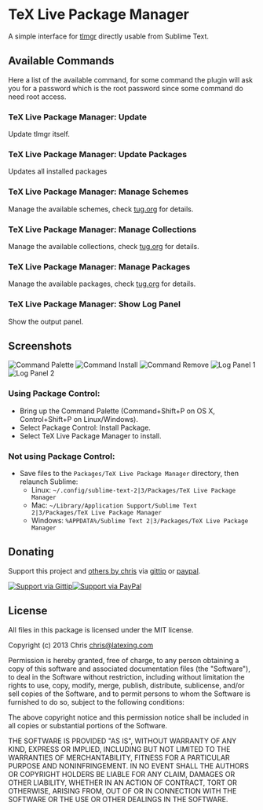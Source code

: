 # TeX Live Package Manager

A simple interface for [tlmgr](http://www.tug.org/texlive/tlmgr.html) directly usable from Sublime Text.

## Available Commands

Here a list of the available command, for some command the plugin will ask you for a password which is the root password since some command do need root access.

### TeX Live Package Manager: Update

Update tlmgr itself.

### TeX Live Package Manager: Update Packages

Updates all installed packages

### TeX Live Package Manager: Manage Schemes

Manage the available schemes, check [tug.org](http://www.tug.org/texlive/tlmgr.html) for details.

### TeX Live Package Manager: Manage Collections

Manage the available collections, check [tug.org](http://www.tug.org/texlive/tlmgr.html) for details.

### TeX Live Package Manager: Manage Packages

Manage the available packages, check [tug.org](http://www.tug.org/texlive/tlmgr.html) for details.

### TeX Live Package Manager: Show Log Panel

Show the output panel.

## Screenshots

![Command Palette](https://raw.github.com/wiki/Chris---/SublimeText-TeX-Live-Package-Manager/palette.jpg)
![Command Install](https://raw.github.com/wiki/Chris---/SublimeText-TeX-Live-Package-Manager/install.jpg)
![Command Remove](https://raw.github.com/wiki/Chris---/SublimeText-TeX-Live-Package-Manager/remove.jpg)
![Log Panel 1](https://raw.github.com/wiki/Chris---/SublimeText-TeX-Live-Package-Manager/log_panel_1.jpg)
![Log Panel 2](https://raw.github.com/wiki/Chris---/SublimeText-TeX-Live-Package-Manager/log_panel_2.jpg)

### Using Package Control:

* Bring up the Command Palette (Command+Shift+P on OS X, Control+Shift+P on Linux/Windows).
* Select Package Control: Install Package.
* Select TeX Live Package Manager to install.

### Not using Package Control:

* Save files to the `Packages/TeX Live Package Manager` directory, then relaunch Sublime:
  * Linux: `~/.config/sublime-text-2|3/Packages/TeX Live Package Manager`
  * Mac: `~/Library/Application Support/Sublime Text 2|3/Packages/TeX Live Package Manager`
  * Windows: `%APPDATA%/Sublime Text 2|3/Packages/TeX Live Package Manager`

## Donating

Support this project and [others by chris][gittip] via [gittip][] or [paypal][].

[![Support via Gittip](https://rawgithub.com/chris---/Donation-Badges/master/gittip.jpeg)][gittip][![Support via PayPal](https://rawgithub.com/chris---/Donation-Badges/master/paypal.jpeg)][paypal]

[gittip]: https://www.gittip.com/Chris---
[paypal]: https://www.paypal.com/cgi-bin/webscr?cmd=_s-xclick&hosted_button_id=ZWZCJPFSZNXEW

## License

All files in this package is licensed under the MIT license.

Copyright (c) 2013 Chris <chris@latexing.com>

Permission is hereby granted, free of charge, to any person obtaining a copy
of this software and associated documentation files (the "Software"), to deal
in the Software without restriction, including without limitation the rights
to use, copy, modify, merge, publish, distribute, sublicense, and/or sell
copies of the Software, and to permit persons to whom the Software is
furnished to do so, subject to the following conditions:

The above copyright notice and this permission notice shall be included in
all copies or substantial portions of the Software.

THE SOFTWARE IS PROVIDED "AS IS", WITHOUT WARRANTY OF ANY KIND, EXPRESS OR
IMPLIED, INCLUDING BUT NOT LIMITED TO THE WARRANTIES OF MERCHANTABILITY,
FITNESS FOR A PARTICULAR PURPOSE AND NONINFRINGEMENT. IN NO EVENT SHALL THE
AUTHORS OR COPYRIGHT HOLDERS BE LIABLE FOR ANY CLAIM, DAMAGES OR OTHER
LIABILITY, WHETHER IN AN ACTION OF CONTRACT, TORT OR OTHERWISE, ARISING FROM,
OUT OF OR IN CONNECTION WITH THE SOFTWARE OR THE USE OR OTHER DEALINGS IN
THE SOFTWARE.